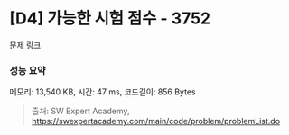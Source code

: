 # [D4] 가능한 시험 점수 - 3752 

[문제 링크](https://swexpertacademy.com/main/code/problem/problemDetail.do?contestProbId=AWHPkqBqAEsDFAUn) 

### 성능 요약

메모리: 13,540 KB, 시간: 47 ms, 코드길이: 856 Bytes



> 출처: SW Expert Academy, https://swexpertacademy.com/main/code/problem/problemList.do
